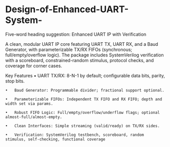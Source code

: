 # Design-of-Enhanced-UART-System-
Five-word heading suggestion: Enhanced UART IP with Verification

A clean, modular UART IP core featuring UART TX, UART RX, and a Baud Generator, with parameterizable TX/RX FIFOs (synchronous; full/empty/overflow logic). The package includes SystemVerilog verification with a scoreboard, constrained-random stimulus, protocol checks, and coverage for corner cases.

Key Features
	•	UART TX/RX: 8-N-1 by default; configurable data bits, parity, stop bits.
 
	•	Baud Generator: Programmable divider; fractional support optional.
 
	•	Parameterizable FIFOs: Independent TX FIFO and RX FIFO; depth and width set via params.
 
	•	Robust FIFO Logic: Full/empty/overflow/underflow flags; optional almost-full/almost-empty.
 
	•	Clean Interfaces: Simple streaming (valid/ready) on TX/RX sides.
 
	•	Verification: SystemVerilog testbench, scoreboard, random stimulus, self-checking, functional coverage
